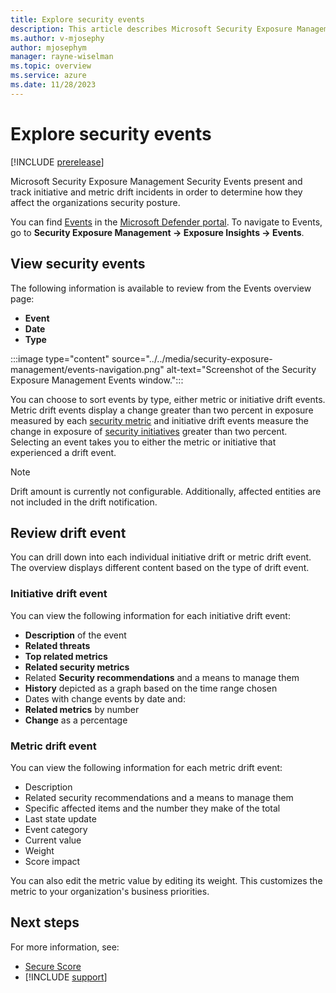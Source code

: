 ```yaml
---
title: Explore security events
description: This article describes Microsoft Security Exposure Management events and how it works.
ms.author: v-mjosephy
author: mjosephym
manager: rayne-wiselman
ms.topic: overview
ms.service: azure
ms.date: 11/28/2023
---
```


# Explore security events

[!INCLUDE [prerelease](../../includes/prerelease.md)]
<!--Event types including the logic for each type -->
Microsoft Security Exposure Management Security Events present and track initiative and metric drift incidents in order to determine how they affect the organizations security posture.
<!--The Microsoft Security Exposure Management Security Events provides information about any posture management changes detected, enabling customers to make adjustments to maintain a robust security posture. It measures the drift, or worsening in the metric status. In particular, Security Events handles *Initiative Drift Events* and *Metric Drift Events*.

- *Metric drift events* notify customers when there's a new exposure measured by the security metrics. They're evaluated based on the impact on the score and its weight. If there's a decrease of at least 2% since yesterday of at least 2%, meaning exposure grew by 2%, the change is considered a drift event.
- *Initiative drift events* notify customers when security initiatives decrease. We assess *Initiative drift events* based on how it impacts the score. If there's a decrease of at least 2% since yesterday, the change is classified as a drift event.-->

You can find [Events](https://security.microsoft.com/exposure-events) in the [Microsoft Defender portal](https://security.microsoft.com). To navigate to Events, go to **Security Exposure Management -> Exposure Insights -> Events**.

## View security events

<!--The Exposure Overview page shows the last five events in chronological order. Select the **View all events** button to view a complete list of all events occurring in your organization over the past 90 days.-->
The following information is available to review from the Events overview page:

- **Event**
- **Date**
- **Type**

:::image type="content" source="../../media/security-exposure-management/events-navigation.png" alt-text="Screenshot of the Security Exposure Management Events window.":::
<!--should this be rearranged so first access events then talk about drift events and then the details?-->

You can choose to sort events by type, either metric or initiative drift events. Metric drift events display a change greater than two percent in exposure measured by each [security metric](security-metrics.md) and initiative drift events measure the change in exposure of [security initiatives](initiatives.md) greater than two percent. Selecting an event takes you to either the metric or initiative that experienced a drift event.

> [!NOTE]
> Drift amount is currently not configurable. Additionally, affected entities are not included in the drift notification.

## Review drift event

You can drill down into each individual initiative drift or metric drift event. The overview displays different content based on the type of drift event.

### Initiative drift event

You can view the following information for each initiative drift event:

- **Description** of the event
- **Related threats**
- **Top related metrics**
- **Related security metrics**
- Related **Security recommendations** and a means to manage them
- **History** depicted as a graph based on the time range chosen
- Dates with change events by date and:
 - **Related metrics** by number
 - **Change** as a percentage

### Metric drift event

You can view the following information for each metric drift event:

- Description
- Related security recommendations and a means to manage them
- Specific affected items and the number they make of the total
- Last state update
- Event category
- Current value
- Weight
- Score impact

You can also edit the metric value by editing its weight. This customizes the metric to your organization's business priorities.

## Next steps

For more information, see:

- [Secure Score](secure-score.md)
- [!INCLUDE [support](../../includes/support.md)]
